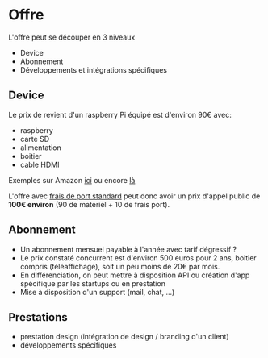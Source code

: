 # Offre

L'offre peut se découper en 3 niveaux

- Device
- Abonnement
- Développements et intégrations spécifiques

## Device

Le prix de revient d'un raspberry Pi équipé est d'environ 90€ avec:

- raspberry
- carte SD
- alimentation
- boitier
- cable HDMI

Exemples sur Amazon [ici](https://www.amazon.fr/dp/B01LW1DII8/ref=asc_df_B01LW1DII847444633/?tag=googshopfr-21&creative=22722&creativeASIN=B01LW1DII8&linkCode=df0&hvdev=c&hvnetw=g&hvqmt=) ou encore [là](https://www.amazon.fr/Globmall-Raspberry-Starter-Sup%C3%A9rieur-Alimentation/dp/B073S56VKC/ref=pd_cp_147_3?_encoding=UTF8&psc=1&refRID=AJ43GA1FRRKYV7742BB9)

L'offre avec [frais de port standard](/Offre/Pricing/Livraison.md) peut donc avoir un prix d'appel public de **100€ environ** (90 de matériel + 10 de frais port).

## Abonnement

- Un abonnement mensuel payable à l'année avec tarif dégressif ?
- Le prix constaté concurrent est d'environ 500 euros pour 2 ans, boitier compris (téléaffichage), soit un peu moins de 20€ par mois.
- En différenciation, on peut mettre à disposition API ou création d'app spécifique par les startups ou en prestation
- Mise à disposition d'un support (mail, chat, ...)

## Prestations

- prestation design (intégration de design / branding d'un client)
- développements spécifiques
